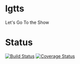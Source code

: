 lgtts
=====

Let's Go To the Show

# Status

[![Build Status](https://drone.io/github.com/jmcvetta/lgtts/status.png)](https://drone.io/github.com/jmcvetta/lgtts/latest)
[![Coverage Status](https://coveralls.io/repos/jmcvetta/lgtts/badge.png?branch=master)](https://coveralls.io/r/jmcvetta/lgtts)

